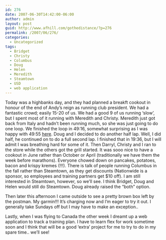 ```yaml
---
id: 276
date: 2007-06-30T14:42:00-06:00
author: admin
layout: post
guid: http://www.afhill.com/gothedistance/?p=276
permalink: /2007/06/276/
categories:
  - Uncategorized
tags:
  - Bridget
  - Christy
  - Columbus
  - Doug
  - Helen
  - Meredith
  - Steamtown
  - USD
  - web application
---
```

Today was a highbanks day, and they had planned a breakft cookout in honour of the end of Andy&#8217;s reign as running club president. We had a fantastic crowd; easily 15-20 of us. We had a good 9 of us running &#8216;slow&#8217;, but I spent most of it running with Meredith and Christy. Meredith just got back from Italy and hadn&#8217;t been running much, so she was just going to do one loop. We finished the loop in 49:16, somewhat surprising as I was happy with 49:55 [here](http://runlikeagrrl.livejournal.com/74208.html). Doug and I decided to do another half lap. Well, I did half, he continued on to do a full second lap. I finished that in 19:36, but I will admit I was breathing hard for some of it. Then Darryl, Christy and I ran to the store while the others got the grill started. It was sooo nice to have a cookout in June rather than October or April (traditionally we have them the week before marathons). Everyone chowed down on pancakes, potatoes, bacon and krispy kremes (!!!). There is talk of people running Columbus in the fall rather than Steamtown, as they get discounts (Nationwide is a sponsor, so employees and training partners get $10 off). I am still interested in Steamtown, however, so we&#8217;ll see. I think Bridget, Doug and Helen would still do Steamtown. Doug already raised the &#8220;both&#8221; option.

Then later this afternoon I came outside to see a pretty brown box left by the postman. My garmin!!! It&#8217;s charging now and I&#8217;m eager to try it out. I generally take Sundays off but I may have to make an exception.. 

Lastly, when I was flying to Canada the other week I dreamt up a web application to track a training plan. I have to learn flex for work sometime soon and I think that will be a good &#8216;extra&#8217; project for me to try to do in my spare time.. we&#8217;ll see!